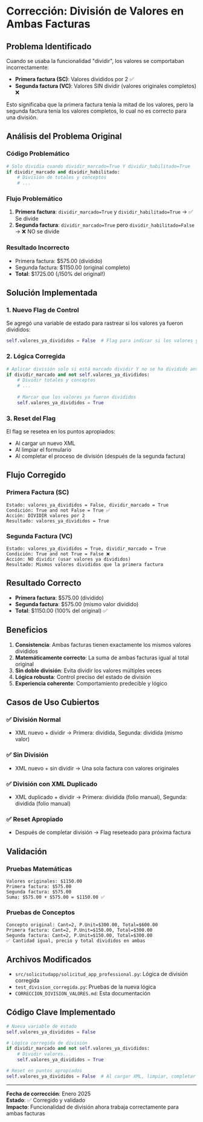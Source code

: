 # Corrección: División de Valores en Ambas Facturas

## Problema Identificado

Cuando se usaba la funcionalidad "dividir", los valores se comportaban incorrectamente:

- **Primera factura (SC)**: Valores divididos por 2 ✅
- **Segunda factura (VC)**: Valores SIN dividir (valores originales completos) ❌

Esto significaba que la primera factura tenía la mitad de los valores, pero la segunda factura tenía los valores completos, lo cual no es correcto para una división.

## Análisis del Problema Original

### Código Problemático
```python
# Solo dividía cuando dividir_marcado=True Y dividir_habilitado=True
if dividir_marcado and dividir_habilitado:
    # División de totales y conceptos
    # ...
```

### Flujo Problemático
1. **Primera factura**: `dividir_marcado=True` y `dividir_habilitado=True` → ✅ Se divide
2. **Segunda factura**: `dividir_marcado=True` pero `dividir_habilitado=False` → ❌ NO se divide

### Resultado Incorrecto
- Primera factura: $575.00 (dividido)
- Segunda factura: $1150.00 (original completo)
- **Total**: $1725.00 (¡150% del original!)

## Solución Implementada

### 1. Nuevo Flag de Control
Se agregó una variable de estado para rastrear si los valores ya fueron divididos:

```python
self.valores_ya_divididos = False  # Flag para indicar si los valores ya fueron divididos
```

### 2. Lógica Corregida
```python
# Aplicar división solo si está marcado dividir Y no se ha dividido anteriormente
if dividir_marcado and not self.valores_ya_divididos:
    # Dividir totales y conceptos
    # ...
    
    # Marcar que los valores ya fueron divididos
    self.valores_ya_divididos = True
```

### 3. Reset del Flag
El flag se resetea en los puntos apropiados:
- Al cargar un nuevo XML
- Al limpiar el formulario
- Al completar el proceso de división (después de la segunda factura)

## Flujo Corregido

### Primera Factura (SC)
```
Estado: valores_ya_divididos = False, dividir_marcado = True
Condición: True and not False = True ✅
Acción: DIVIDIR valores por 2
Resultado: valores_ya_divididos = True
```

### Segunda Factura (VC)  
```
Estado: valores_ya_divididos = True, dividir_marcado = True
Condición: True and not True = False ❌
Acción: NO dividir (usar valores ya divididos)
Resultado: Mismos valores divididos que la primera factura
```

## Resultado Correcto

- **Primera factura**: $575.00 (dividido)
- **Segunda factura**: $575.00 (mismo valor dividido)
- **Total**: $1150.00 (100% del original) ✅

## Beneficios

1. **Consistencia**: Ambas facturas tienen exactamente los mismos valores divididos
2. **Matemáticamente correcto**: La suma de ambas facturas igual al total original
3. **Sin doble división**: Evita dividir los valores múltiples veces
4. **Lógica robusta**: Control preciso del estado de división
5. **Experiencia coherente**: Comportamiento predecible y lógico

## Casos de Uso Cubiertos

### ✅ División Normal
- XML nuevo + dividir → Primera: dividida, Segunda: dividida (mismo valor)

### ✅ Sin División
- XML nuevo + sin dividir → Una sola factura con valores originales

### ✅ División con XML Duplicado
- XML duplicado + dividir → Primera: dividida (folio manual), Segunda: dividida (folio manual)

### ✅ Reset Apropiado
- Después de completar división → Flag reseteado para próxima factura

## Validación

### Pruebas Matemáticas
```
Valores originales: $1150.00
Primera factura: $575.00
Segunda factura: $575.00
Suma: $575.00 + $575.00 = $1150.00 ✅
```

### Pruebas de Conceptos
```
Concepto original: Cant=2, P.Unit=$300.00, Total=$600.00
Primera factura: Cant=2, P.Unit=$150.00, Total=$300.00
Segunda factura: Cant=2, P.Unit=$150.00, Total=$300.00
✅ Cantidad igual, precio y total divididos en ambas
```

## Archivos Modificados

- `src/solicitudapp/solicitud_app_professional.py`: Lógica de división corregida
- `test_division_corregida.py`: Pruebas de la nueva lógica
- `CORRECCION_DIVISION_VALORES.md`: Esta documentación

## Código Clave Implementado

```python
# Nueva variable de estado
self.valores_ya_divididos = False

# Lógica corregida de división
if dividir_marcado and not self.valores_ya_divididos:
    # Dividir valores...
    self.valores_ya_divididos = True

# Reset en puntos apropiados
self.valores_ya_divididos = False  # Al cargar XML, limpiar, completar división
```

---
**Fecha de corrección**: Enero 2025  
**Estado**: ✅ Corregido y validado  
**Impacto**: Funcionalidad de división ahora trabaja correctamente para ambas facturas
